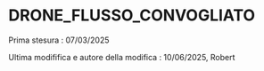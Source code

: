 # DRONE_FLUSSO_CONVOGLIATO

Prima stesura : 07/03/2025

Ultima modififica e autore della modifica : 10/06/2025, Robert


